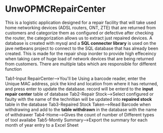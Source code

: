# UnwOPMCRepairCenter
This is a logistic application designed for a repair facility that will take used home networking devices (ADSL routers, ONT, ZTE) that are returned from customers and categorize them as configured or defective after checking the router, the categorization allows us to extract just repaired devices. A database is created with mysql and a <b>SQL connecter library</b> is used on the jave netbeans project to connect to the SQL database that has already been created. This is made for the repair shop inorder to provide high effeceincy when taking care of huge load of network devices that are being returned from customers.
There are multiple tabs which are responsible for different function

Tab1-Input RepairCenter-->You'll be Using a barcode reader, enter the Unique MAC address, pick the kind and location from where it has returned, and press enter to update the database. record will be enterd to the <b>input repair center</b> table of database
Tab2-Repair Stock-->Select configured or faulty with the name of the technitian will be updated into <b>repaired stock</b> table in the database
Tab3-Repaired Stock Taken-->Read Barcode when withdrawing and add to the <b>table withdrawn</b> in the database with the name of withdrawer 
Tab4-Home-->Gives the count of number of Different types of tool availabe 
Tab5-Montly Summary-->Export the summary for each month of year entry to a Excel Sheet
